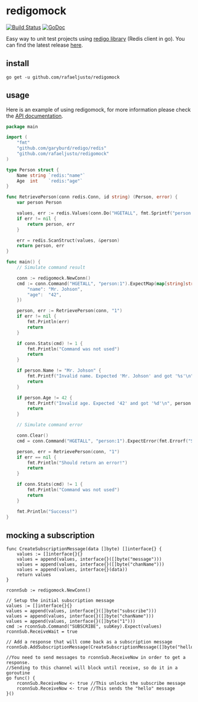redigomock
==========

[![Build Status](https://travis-ci.org/rafaeljusto/redigomock.png?branch=master)](https://travis-ci.org/rafaeljusto/redigomock)
[![GoDoc](https://godoc.org/github.com/rafaeljusto/redigomock?status.png)](https://godoc.org/github.com/rafaeljusto/redigomock)

Easy way to unit test projects using [redigo library](https://github.com/garyburd/redigo) (Redis client in go). You can find the latest release [here](https://github.com/rafaeljusto/redigomock/releases).

install
-------

```
go get -u github.com/rafaeljusto/redigomock
```

usage
-----

Here is an example of using redigomock, for more information please check the [API documentation](https://godoc.org/github.com/rafaeljusto/redigomock).

```go
package main

import (
	"fmt"
	"github.com/garyburd/redigo/redis"
	"github.com/rafaeljusto/redigomock"
)

type Person struct {
	Name string `redis:"name"`
	Age  int    `redis:"age"`
}

func RetrievePerson(conn redis.Conn, id string) (Person, error) {
	var person Person

	values, err := redis.Values(conn.Do("HGETALL", fmt.Sprintf("person:%s", id)))
	if err != nil {
		return person, err
	}

	err = redis.ScanStruct(values, &person)
	return person, err
}

func main() {
	// Simulate command result

	conn := redigomock.NewConn()
	cmd := conn.Command("HGETALL", "person:1").ExpectMap(map[string]string{
		"name": "Mr. Johson",
		"age":  "42",
	})

	person, err := RetrievePerson(conn, "1")
	if err != nil {
		fmt.Println(err)
		return
	}

	if conn.Stats(cmd) != 1 {
		fmt.Println("Command was not used")
		return
	}

	if person.Name != "Mr. Johson" {
		fmt.Printf("Invalid name. Expected 'Mr. Johson' and got '%s'\n", person.Name)
		return
	}

	if person.Age != 42 {
		fmt.Printf("Invalid age. Expected '42' and got '%d'\n", person.Age)
		return
	}

	// Simulate command error

	conn.Clear()
	cmd = conn.Command("HGETALL", "person:1").ExpectError(fmt.Errorf("Simulate error!"))

	person, err = RetrievePerson(conn, "1")
	if err == nil {
		fmt.Println("Should return an error!")
		return
	}

	if conn.Stats(cmd) != 1 {
		fmt.Println("Command was not used")
		return
	}

	fmt.Println("Success!")
}
```

mocking a subscription
----------------------

```
func CreateSubscriptionMessage(data []byte) []interface{} {
    values := []interface{}{}
    values = append(values, interface{}([]byte("message")))
    values = append(values, interface{}([]byte("chanName")))
    values = append(values, interface{}(data))
    return values
}

rconnSub := redigomock.NewConn()

// Setup the initial subscription message
values := []interface{}{}
values = append(values, interface{}([]byte("subscribe")))
values = append(values, interface{}([]byte("chanName")))
values = append(values, interface{}([]byte("1")))
cmd := rconnSub.Command("SUBSCRIBE", subKey).Expect(values)
rconnSub.ReceiveWait = true

// Add a response that will come back as a subscription message
rconnSub.AddSubscriptionMessage(CreateSubscriptionMessage([]byte("hello")))

//You need to send messages to rconnSub.ReceiveNow in order to get a response.
//Sending to this channel will block until receive, so do it in a goroutine
go func() {
    rconnSub.ReceiveNow <- true //This unlocks the subscribe message
    rconnSub.ReceiveNow <- true //This sends the "hello" message
}()
```
